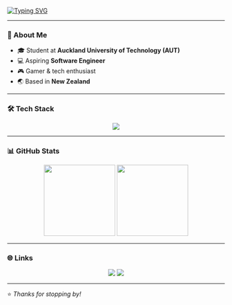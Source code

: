 <!-- Typing Animation -->
[![Typing SVG](https://readme-typing-svg.herokuapp.com?font=Fira+Code&size=28&duration=4000&pause=1000&color=00F7F7&center=true&vCenter=true&width=600&lines=Hello+World!;I'm+Daniel+Chu;Student+%7C+Developer+%7C+Gamer)](https://git.io/typing-svg)

---

### 👋 About Me
- 🎓 Student at **Auckland University of Technology (AUT)**
- 💻 Aspiring **Software Engineer**
- 🎮 Gamer & tech enthusiast
- 🌏 Based in **New Zealand**

---

### 🛠️ Tech Stack
<p align="center">
  <img src="https://skillicons.dev/icons?i=js,ts,tailwind,html,css,java" />
</p>

---

### 📊 GitHub Stats
<p align="center">
  <img src="https://github-readme-stats.vercel.app/api?username=dchu096&show_icons=true&theme=tokyonight" height="165"/>
  <img src="https://github-readme-stats.vercel.app/api/top-langs/?username=dchu096&layout=compact&theme=tokyonight" height="165"/>
</p>

---

### 🌐 Links
<p align="center">
  <a href="https://dchu096.me"><img src="https://img.shields.io/badge/Website-000000?style=for-the-badge&logo=vercel&logoColor=white" /></a>
  <a href="https://github.com/dchu096"><img src="https://img.shields.io/badge/GitHub-181717?style=for-the-badge&logo=github&logoColor=white" /></a>
</p>

---

⭐️ *Thanks for stopping by!*
